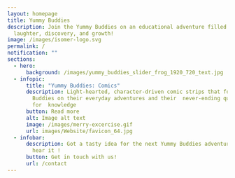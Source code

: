 ```yaml
---
layout: homepage
title: Yummy Buddies
description: Join the Yummy Buddies on an educational adventure filled with
  laughter, discovery, and growth!
image: /images/isomer-logo.svg
permalink: /
notification: ""
sections:
  - hero:
      background: /images/yummy_buddies_slider_frog_1920_720_text.jpg
  - infopic:
      title: "Yummy Buddies: Comics"
      description: Light-hearted, character-driven comic strips that follow the Yummy
        Buddies on their everyday adventures and their  never-ending quest
        for  knowledge
      button: Read more
      alt: Image alt text
      image: /images/merry-excercise.gif
      url: images/Website/favicon_64.jpg
  - infobar:
      description: Got a tasty idea for the next Yummy Buddies adventure? We’d love to
        hear it !
      button: Get in touch with us!
      url: /contact
---
```

